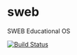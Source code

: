 sweb
====

SWEB Educational OS

[![Build 
Status](https://travis-ci.org/MarkusTeufelberger/sweb.svg?branch=master)](https://travis-ci.org/MarkusTeufelberger/sweb)
